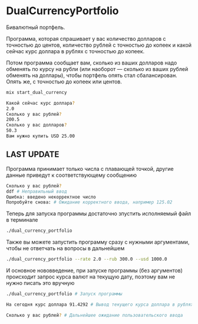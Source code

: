 # DualCurrencyPortfolio

Бивалютный портфель.

Программа, которая спрашивает у вас количество долларов с точностью до центов, количество рублей с точностью до копеек и какой сейчас курс доллара в рублях с точностью до копеек.

Потом программа сообщает вам, сколько из ваших долларов надо обменять по курсу на рубли (или наоборот — сколько из ваших рублей обменять на доллары), чтобы портфель опять стал сбалансирован. Опять же, с точностью до копеек или центов.

```bash
mix start_dual_currency

Какой сейчас курс доллара?
2.0
Сколько у вас рублей?
200.5
Сколько у вас долларов?
50.3
Вам нужно купить USD 25.00
```

## LAST UPDATE

Программа принимает только числа с плавающей точкой, другие данные приведут к соответствующему сообщению
```bash
Сколько у вас рублей?
ddf # Неправильный ввод
Ошибка: введено некорректное число
Попробуйте снова: # Ожидание корректного ввода, например 125.02
```

Теперь для запуска программы достаточно зпустить исполняемый файл в терминале
```bash
./dual_currency_portfolio
```

Также вы можете запустить программу сразу с нужными аргументами, чтобы не ответчать на вопросы в дальнейшем
```bash
./dual_currency_portfolio --rate 2.0 --rub 300.0 --usd 1000.0
```

И основное нововведение, при запуске программы (без аргументов) происходит запрос курса валют на текущую дату,
поэтому вам не нужно писать это вручную
```bash
./dual_currency_portfolio # Запуск программы

На сегодня курс доллара 91.4292 # Вывод текущего курса доллара в рублях

Сколько у вас рублей? # Дальнейшее ожидание пользовательского ввода
```
